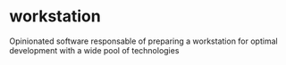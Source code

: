 # workstation
Opinionated software responsable of preparing a workstation for optimal development with a wide pool of technologies
